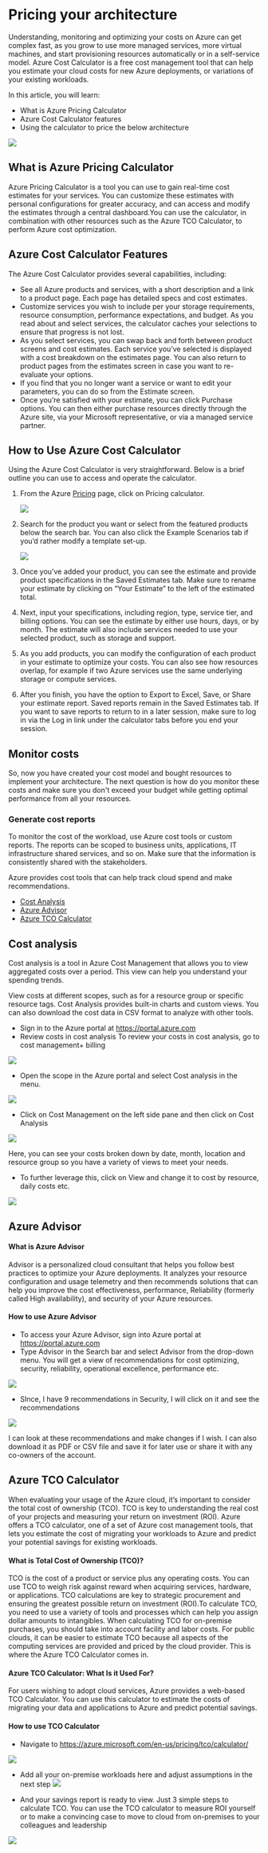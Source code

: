 # Pricing your architecture


Understanding, monitoring and optimizing your costs on Azure can get complex fast, as you grow to use more managed services, more virtual machines, and start provisioning resources automatically or in a self-service model. Azure Cost Calculator is a free cost management tool that can help you estimate your cloud costs for new Azure deployments, or variations of your existing workloads.

In this article, you will learn:
- What is Azure Pricing Calculator
- Azure Cost Calculator features
- Using the calculator to price the below architecture 

![](2020-12-24-11-56-45.png)



## What is Azure Pricing Calculator

Azure Pricing Calculator is a tool you can use to gain real-time cost estimates for your services. You can customize these estimates with personal configurations for greater accuracy, and can access and modify the estimates through a central dashboard.You can use the calculator, in combination with other resources such as the Azure TCO Calculator, to perform Azure cost optimization.

## Azure Cost Calculator Features

The Azure Cost Calculator provides several capabilities, including:

- See all Azure products and services, with a short description and a link to a product page. Each page has detailed specs and cost estimates.
- Customize services you wish to include per your storage requirements, resource consumption, performance expectations, and budget. As you read about and select services, the calculator caches your selections to ensure that progress is not lost.
- As you select services, you can swap back and forth between product screens and cost estimates. Each service you’ve selected is displayed with a cost breakdown on the estimates page. You can also return to product pages from the estimates screen in case you want to re-evaluate your options.
- If you find that you no longer want a service or want to edit your parameters, you can do so from the Estimate screen.
- Once you’re satisfied with your estimate, you can click Purchase options. You can then either purchase resources directly through the Azure site, via your Microsoft representative, or via a managed service partner.

## How to Use Azure Cost Calculator

Using the Azure Cost Calculator is very straightforward. Below is a brief outline you can use to access and operate the calculator.
1. From the Azure <a href="https://azure.microsoft.com/en-us/pricing/">Pricing</a> page, click on Pricing calculator.

    ![](2020-12-24-12-14-52.png)

2. Search for the product you want or select from the featured products below the search bar. You can also click the Example Scenarios tab if you’d rather modify a template set-up.

    ![](2020-12-24-12-16-10.png)

1. Once you’ve added your product, you can see the estimate and provide product specifications in the Saved Estimates tab. Make sure to rename your estimate by clicking on “Your Estimate” to the left of the estimated total.
1. Next, input your specifications, including region, type, service tier, and billing options. You can see the estimate by either use hours, days, or by month. The estimate will also include services needed to use your selected product, such as storage and support.
1. As you add products, you can modify the configuration of each product in your estimate to optimize your costs. You can also see how resources overlap, for example if two Azure services use the same underlying storage or compute services.
1. After you finish, you have the option to Export to Excel, Save, or Share your estimate report. Saved reports remain in the Saved Estimates tab. If you want to save reports to return to in a later session, make sure to log in via the Log in link under the calculator tabs before you end your session.


## Monitor costs

So, now you have created your cost model and bought resources to implement your architecture. The next question is how do you monitor these costs and make sure you don't exceed your budget while getting optimal performance from all your resources.

### Generate cost reports

To monitor the cost of the workload, use Azure cost tools or custom reports. The reports can be scoped to business units, applications, IT infrastructure shared services, and so on. Make sure that the information is consistently shared with the stakeholders.

Azure provides cost tools that can help track cloud spend and make recommendations.

- <a href="https://docs.microsoft.com/en-us/azure/cost-management-billing/costs/quick-acm-cost-analysis?tabs=azure-portal"> Cost Analysis
- <a href="https://docs.microsoft.com/en-us/azure/advisor/advisor-cost-recommendations">Azure Advisor</a>
- <a href="https://azure.microsoft.com/en-us/pricing/tco/#:~:text=The%20TCO%20Calculator%20lets%20you,save%20by%20moving%20to%20Azure.">Azure TCO Calculator</a>


## Cost analysis
Cost analysis is a tool in Azure Cost Management that allows you to view aggregated costs over a period. This view can help you understand your spending trends.

View costs at different scopes, such as for a resource group or specific resource tags. Cost Analysis provides built-in charts and custom views. You can also download the cost data in CSV format to analyze with other tools.


- Sign in to the Azure portal at https://portal.azure.com
-  Review costs in cost analysis
To review your costs in cost analysis, go to cost management+ billing 

 ![](2020-12-24-12-44-28.png)

- Open the scope in the Azure portal and select Cost analysis in the menu.

 ![](2020-12-24-12-45-54.png)

- Click on Cost Management on the left side pane and then click on Cost Analysis

 ![](2020-12-24-12-48-49.png)

Here, you can see your costs broken down by date, month, location and resource group so you have a variety of views to meet your needs.

- To further leverage this, click on View and change it to cost by resource, daily costs etc. 

![](2020-12-24-12-54-42.png)



## Azure Advisor

#### What is Azure Advisor

Advisor is a personalized cloud consultant that helps you follow best practices to optimize your Azure deployments. It analyzes your resource configuration and usage telemetry and then recommends solutions that can help you improve the cost effectiveness, performance, Reliability (formerly called High availability), and security of your Azure resources.

#### How to use Azure Advisor

- To access your Azure Advisor, sign into Azure portal at https://portal.azure.com
- Type Advisor in the Search bar and select Advisor from the drop-down menu. You will get a view of recommendations for cost optimizing, security, reliability, operational excellence, performance etc.

 ![](2020-12-24-13-01-03.png)

- SInce, I have 9 recommendations in Security, I will click on it and see the recommendations

![](2020-12-24-13-03-08.png)

I can look at these recommendations and make changes if I wish. I can also download it as PDF or CSV file and save it for later use or share it with any co-owners of the account. 

## Azure TCO Calculator

When evaluating your usage of the Azure cloud, it’s important to consider the total cost of ownership (TCO). TCO is key to understanding the real cost of your projects and measuring your return on investment (ROI). Azure offers a TCO calculator, one of a set of Azure cost management tools, that lets you estimate the cost of migrating your workloads to Azure and predict your potential savings for existing workloads.

#### What is Total Cost of Ownership (TCO)?
TCO is the cost of a product or service plus any operating costs. You can use TCO to weigh risk against reward when acquiring services, hardware, or applications. TCO calculations are key to strategic procurement and ensuring the greatest possible return on investment (ROI).To calculate TCO, you need to use a variety of tools and processes which can help you assign dollar amounts to intangibles. When calculating TCO for on-premise purchases, you should take into account facility and labor costs. For public clouds, it can be easier to estimate TCO because all aspects of the computing services are provided and priced by the cloud provider. This is where the Azure TCO Calculator comes in.

#### Azure TCO Calculator: What Is it Used For?

For users wishing to adopt cloud services, Azure provides a web-based TCO Calculator. You can use this calculator to estimate the costs of migrating your data and applications to Azure and predict potential savings.

#### How to use TCO Calculator

- Navigate to https://azure.microsoft.com/en-us/pricing/tco/calculator/

![](2020-12-24-13-19-54.png)

- Add all your on-premise workloads here and adjust assumptions in the next step
 ![](2020-12-24-13-22-53.png)

- And your savings report is ready to view. Just 3 simple steps to calculate TCO. You can use the TCO calculator to measure ROI yourself or to make a convincing case to move to cloud from on-premises to your colleagues and leadership

![](2020-12-24-13-24-30.png)









